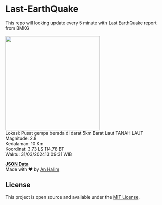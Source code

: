 # Last-EarthQuake
This repo will looking update every 5 minute with Last EarthQuake report from BMKG
<br>
<br>
<img src="https://static.bmkg.go.id/20240331130931.mmi.jpg" width="300"/>
<br>
Lokasi: Pusat gempa berada di darat 5km Barat Laut TANAH LAUT <br>
Magnitude: 2.8 <br>
Kedalaman: 10 Km <br>
Koordinat: 3.73 LS 114.78 BT <br>
Waktu: 31/03/202413:09:31 WIB <br>

<a href="./data/data.json">**JSON Data**</a>
<br>
Made with ❤️ by <a href="https://github.com/an-halim">An Halim</a>
## License

This project is open source and available under the [MIT License](LICENSE).

